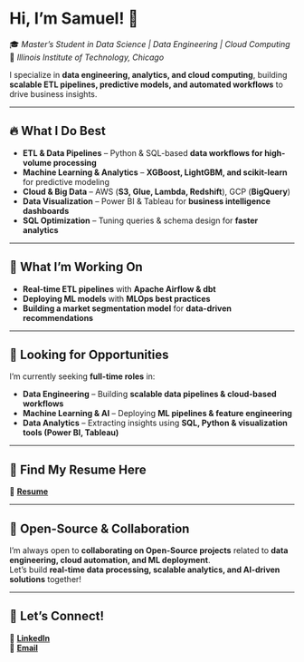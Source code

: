 # **Hi, I’m Samuel! 👋**  

🎓 *Master’s Student in Data Science | Data Engineering | Cloud Computing*  
📍 *Illinois Institute of Technology, Chicago*  

I specialize in **data engineering, analytics, and cloud computing**, building **scalable ETL pipelines, predictive models, and automated workflows** to drive business insights.  

---

## 🔥 **What I Do Best**
- **ETL & Data Pipelines** – Python & SQL-based **data workflows for high-volume processing**  
- **Machine Learning & Analytics** – **XGBoost, LightGBM, and scikit-learn** for predictive modeling  
- **Cloud & Big Data** – AWS (**S3, Glue, Lambda, Redshift**), GCP (**BigQuery**)  
- **Data Visualization** – Power BI & Tableau for **business intelligence dashboards**  
- **SQL Optimization** – Tuning queries & schema design for **faster analytics**  

---

## 🔭 **What I’m Working On**
- **Real-time ETL pipelines** with **Apache Airflow & dbt**  
- **Deploying ML models** with **MLOps best practices**  
- **Building a market segmentation model** for **data-driven recommendations**  

---

## 🎯 **Looking for Opportunities**
I’m currently seeking **full-time roles** in:  
- **Data Engineering** – Building **scalable data pipelines & cloud-based workflows**  
- **Machine Learning & AI** – Deploying **ML pipelines & feature engineering**  
- **Data Analytics** – Extracting insights using **SQL, Python & visualization tools (Power BI, Tableau)**  

---

## 📄 **Find My Resume Here**  
📂 **[Resume](https://www.dropbox.com/scl/fi/10q6e7f0ocdn7agbns4lr/Resume-Samuel-Vijay-Srinivas-Vurity.pdf?rlkey=qdd60t454zzq97gqx7tkyly1h&st=cmrf05kw&dl=0)**  

---

## 🤝 **Open-Source & Collaboration**  
I’m always open to **collaborating on Open-Source projects** related to **data engineering, cloud automation, and ML deployment**.  
Let’s build **real-time data processing, scalable analytics, and AI-driven solutions** together!  

---

## 📩 **Let’s Connect!**  
🔗 [**LinkedIn**](https://www.linkedin.com/in/samuelvurity/)  
📧 [**Email**](mailto:svurity@hawk.iit.edu)  
